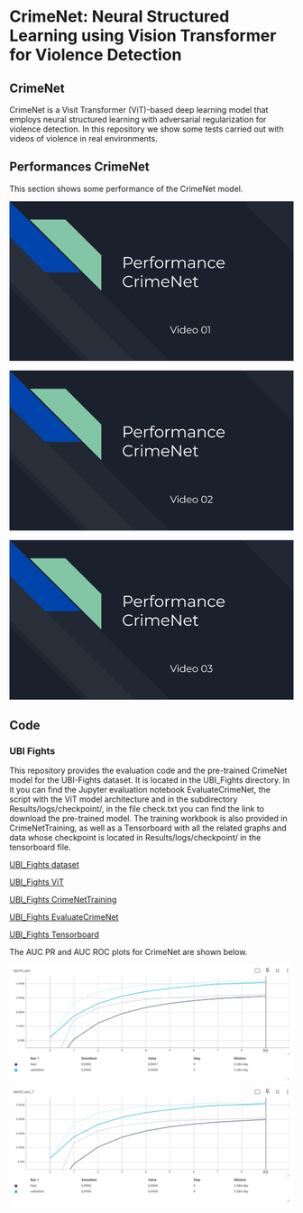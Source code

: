 # CrimeNet: Neural Structured Learning using Vision Transformer for Violence Detection 

## CrimeNet

CrimeNet is a Visit Transformer (ViT)-based deep learning model that employs neural structured learning with adversarial regularization for violence detection. In this repository we show some tests carried out with videos of violence in real environments.

## Performances CrimeNet

This section shows some performance of the CrimeNet model.

[![Watch the video](https://github.com/FernandoJRS/CrimeNet-ViT-NSL/blob/main/video_01.png)](https://drive.google.com/file/d/1Q1teUnISw3N5-Q4rHwRZ82qV08-11ObX/view?usp=sharing)

[![Watch the video](https://github.com/FernandoJRS/CrimeNet-ViT-NSL/blob/main/video_02.png)](https://drive.google.com/file/d/1rCyn0UtEpiFow1Z6-BoS6O6-wutN-O_m/view?usp=sharing)

[![Watch the video](https://github.com/FernandoJRS/CrimeNet-ViT-NSL/blob/main/video_03.png)](https://drive.google.com/file/d/1NzTYrRNsa1Yuat5HDLhiY3OjkJmMItM5/view?usp=sharing)

## Code

### UBI Fights

This repository provides the evaluation code and the pre-trained CrimeNet model for the UBI-Fights dataset. It is located in the UBI_Fights directory. In it you can find the Jupyter evaluation notebook EvaluateCrimeNet, the script with the ViT model architecture and in the subdirectory Results/logs/checkpoint/, in the file check.txt you can find the link to download the pre-trained model. The training workbook is also provided in CrimeNetTraining, as well as a Tensorboard with all the related graphs and data whose checkpoint is located in Results/logs/checkpoint/ in the tensorboard file.

[UBI_Fights dataset](http://socia-lab.di.ubi.pt/EventDetection/)

[UBI_Fights ViT](https://github.com/FernandoJRS/CrimeNet-ViT-NSL/blob/main/UBI_Fights/ViT.py)

[UBI_Fights CrimeNetTraining](https://github.com/FernandoJRS/CrimeNet-ViT-NSL/blob/main/UBI_Fights/CrimeNetTraining.ipynb)

[UBI_Fights EvaluateCrimeNet](https://github.com/FernandoJRS/CrimeNet-ViT-NSL/blob/main/UBI_Fights/EvaluateCrimeNet.ipynb)

[UBI_Fights Tensorboard](https://github.com/FernandoJRS/CrimeNet-ViT-NSL/blob/main/UBI_Fights/Tensorboard.ipynb)


The AUC PR and AUC ROC plots for CrimeNet are shown below.

![UBI AUC ROC](UBI_Fights/figures/auc_roc.png?raw=True "UBI AUC ROC")
![UBI AUC PR](UBI_Fights/figures/auc_pr.png?raw=True "UBI AUC PR")
